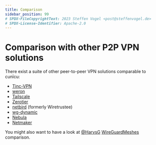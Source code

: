 ```yaml
---
title: Comparison
sidebar_position: 99
# SPDX-FileCopyrightText: 2023 Steffen Vogel <post@steffenvogel.de>
# SPDX-License-Identifier: Apache-2.0
---
```


# Comparison with other P2P VPN solutions

There exist a suite of other peer-to-peer VPN solutions comparable to cunīcu:

-   [Tinc-VPN](https://www.tinc-vpn.org/) 
-   [weron](https://github.com/pojntfx/weron)
-   [Tailscale](https://tailscale.com/) 
-   [Zerotier](https://www.zerotier.com/) 
-   [netbird](https://netbird.io/) (formerly Wiretrustee)
-   [wg-dynamic](https://github.com/WireGuard/wg-dynamic/blob/master/docs/idea.md)
-   [Nebula](https://github.com/slackhq/nebula)
-   [Netmaker](https://www.netmaker.org/)

You might also want to have a look at [@HarvsG](https://github.com/HarvsG) [WireGuardMeshes](https://github.com/HarvsG/WireGuardMeshes) comparison.
